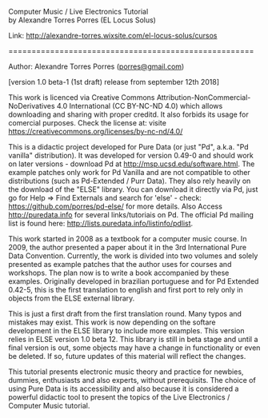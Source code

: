  Computer Music / Live Electronics Tutorial   
 by Alexandre Torres Porres (EL Locus Solus)

Link: http://alexandre-torres.wixsite.com/el-locus-solus/cursos

=====================================================

Author: Alexandre Torres Porres (porres@gmail.com) 

[version 1.0 beta-1 (1st draft) release from september 12th 2018]

This work is licenced via Creative Commons Attribution-NonCommercial-NoDerivatives 4.0 International (CC BY-NC-ND 4.0) which allows downloading and sharing with proper creditd. It also forbids its usage for comercial purposes. Check the license at: visite https://creativecommons.org/licenses/by-nc-nd/4.0/
   
This is a didactic project developed for Pure Data (or just "Pd", a.k.a. "Pd vanilla" distribution). It was developed for version 0.49-0 and should work on later versions­ - download Pd at <http://msp.ucsd.edu/software.html>. The example patches only work for Pd Vanilla and are not compatible to other distributions (such as Pd-Extended / Purr Data). They also rely heavily on the download of the "ELSE" library. You can download it directly via Pd, just go for Help => Find Externals and search for 'else' - check: <https://github.com/porres/pd-else/> for more details. Also Access <http://puredata.info> for several links/tutoriais on Pd. The official Pd mailing list is found here: <http://lists.puredata.info/listinfo/pdlist>. 

This work started in 2008 as a textbook for a computer music course. In 2009, the author presented a paper about it in the 3rd International Pure Data Convention. Currently, the work is divided into two volumes and solely presented as example patches that the author uses for courses and workshops. The plan now is to write a book accompanied by these examples. Originally developed in brazilian portuguese and for Pd Extended 0.42-5, this is the first translation to english and first port to rely only in objects from the ELSE external library.

This is just a first draft from the first translation round. Many typos and mistakes may exist. This work is now depending on the softare development in the ELSE library to include more examples. This version relies in ELSE version 1.0 beta 12. This library is still in beta stage and until a final version is out, some objects may have a change in functionality or even be deleted. If so, future updates of this material will reflect the changes.  

This tutorial presents electronic music theory and practice for newbies, dummies, enthusiasts and also experts, without prerequisits. The choice of using Pure Data is its accessibility and also because it is considered a powerful didactic tool to present the topics of the Live Electronics / Computer Music tutorial.